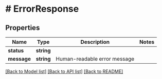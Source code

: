 # # ErrorResponse

## Properties

Name | Type | Description | Notes
------------ | ------------- | ------------- | -------------
**status** | **string** |  |
**message** | **string** | Human-readable error message |

[[Back to Model list]](../../README.md#models) [[Back to API list]](../../README.md#endpoints) [[Back to README]](../../README.md)
